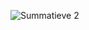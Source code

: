![Summatieve 2](https://user-images.githubusercontent.com/35180025/120175462-8a406380-c206-11eb-8d36-5c30ecae78f6.png)
